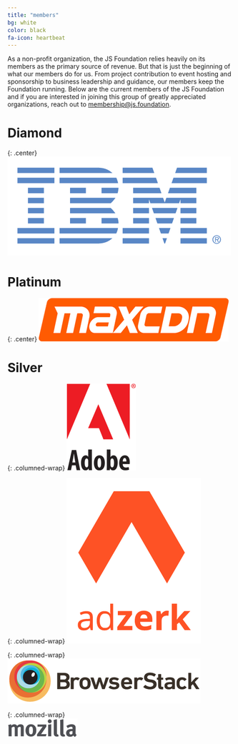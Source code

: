 ```yaml
---
title: "members"
bg: white
color: black
fa-icon: heartbeat
---
```


As a non-profit organization, the JS Foundation relies heavily on its members as the primary source of revenue. But that is just the beginning of what our members do for us. From project contribution to event hosting and sponsorship to business leadership and guidance, our members keep the Foundation running. Below are the current members of the JS Foundation and if you are interested in joining this group of greatly appreciated organizations, reach out to [membership@js.foundation][].

# Diamond

{: .center}
![IBM Logo][IBM]

# Platinum

{: .center}
![MaxCDN Logo][MaxCDN]

# Silver

{: .columned-wrap}
![Adobe Logo][Adobe]

{: .columned-wrap}
![Adzerk Logo][Adzerk]

{: .columned-wrap}
![BrowserStack Logo][BrowserStack]

{: .columned-wrap}  
![Mozilla Logo][Mozilla]

[membership@js.foundation]: mailto:membership@js.foundation
[IBM]: img/members/ibm.png
[MaxCDN]: img/members/maxcdn.png
[Adobe]: img/members/adobe.png
[Adzerk]: img/members/adzerk.png
[BrowserStack]: img/members/browserstack.png
[Mozilla]: img/members/mozilla.png

